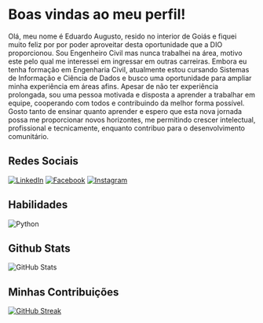 # Boas vindas ao meu perfil!

Olá, meu nome é Eduardo Augusto, resido no interior de Goiás e fiquei muito feliz por por poder aproveitar desta oportunidade que a DIO proporcionou. Sou Engenheiro Civil mas nunca trabalhei na área, motivo este pelo qual me interessei em ingressar em outras carreiras. Embora eu tenha formação em Engenharia Civil, atualmente estou cursando Sistemas de Informação e Ciência de Dados e busco uma oportunidade para ampliar minha experiência em áreas afins. Apesar de não ter experiência prolongada, sou uma pessoa motivada e disposta a aprender a trabalhar em equipe, cooperando com todos e contribuindo da melhor forma possível. Gosto tanto de ensinar quanto aprender e espero que esta nova jornada possa me proporcionar novos horizontes, me permitindo crescer intelectual, profissional e tecnicamente, enquanto contribuo para o desenvolvimento comunitário.

## Redes Sociais

[![LinkedIn](https://img.shields.io/badge/LinkedIn-6D9DC5?style=for-the-badge&logo=&logoColor=fff)](https://www.linkedin.com/in/eduardo-augusto-mendes/)
[![Facebook](https://img.shields.io/badge/Facebook-3066BE?style=for-the-badge&logo=fff)](https://www.facebook.com/EduAugustoM/)
[![Instagram](https://img.shields.io/badge/Instagram-119DA4?style=for-the-badge&logo=)](https://www.instagram.com/eduardo_augusto/)

## Habilidades

![Python](https://img.shields.io/badge/Python-042A2B?style=for-the-badge&logo=python)

## Github Stats

![GitHub Stats](https://github-readme-stats.vercel.app/api?username=EduAugustoM&theme=prussian&bg_color=042A2B&border_color=119DA4&show_icons=true&icon_color=119DA4&title_color=119DA4&text_color=FFF)

## Minhas Contribuições

[![GitHub Streak](https://streak-stats.demolab.com/?user=EduAugustoM&theme=prussian&background=042A2B&border=119DA4&dates=fff)](https://git.io/streak-stats)
